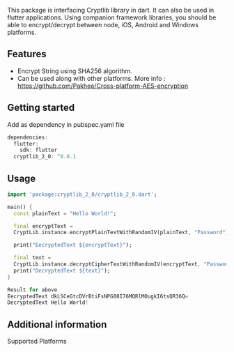 This package is interfacing Cryptlib library in dart. It can also be used in flutter applications.
Using companion framework libraries, you should be able to encrypt/decrypt between node, iOS,
Android and Windows platforms.

## Features

- Encrypt String using SHA256 algorithm.
- Can be used along with other platforms. More
  info : https://github.com/Pakhee/Cross-platform-AES-encryption

## Getting started

Add as dependency in pubspec.yaml file

```dart
dependencies:
  flutter:
    sdk: flutter
  cryptlib_2_0: ^0.0.1
```

## Usage

```dart
import 'package:cryptlib_2_0/cryptlib_2_0.dart';

main() {
  const plainText = "Hello World!";

  final encryptText =
  CryptLib.instance.encryptPlainTextWithRandomIV(plainText, "Password");

  print("EecryptedText ${encryptText}");

  final text =
  CryptLib.instance.decryptCipherTextWithRandomIV(encryptText, "Password");
  print("DecryptedText ${text}");
}
```

```dart
Result for above 
EecryptedText dkLSCeGtcDVrBtiFsNPG08I76MQRlMOugkI6tsQR36Q= 
DecryptedText Hello World!
```

## Additional information

Supported Platforms
